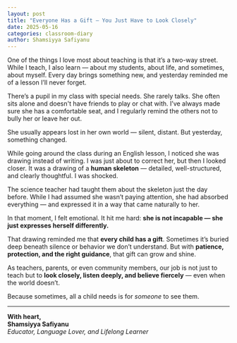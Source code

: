 ```yaml
---
layout: post
title: "Everyone Has a Gift — You Just Have to Look Closely"
date: 2025-05-16
categories: classroom-diary
author: Shamsiyya Safiyanu
---
```


One of the things I love most about teaching is that it’s a two-way street. While I teach, I also learn — about my students, about life, and sometimes, about myself. Every day brings something new, and yesterday reminded me of a lesson I’ll never forget.

There’s a pupil in my class with special needs. She rarely talks. She often sits alone and doesn't have friends to play or chat with. I’ve always made sure she has a comfortable seat, and I regularly remind the others not to bully her or leave her out.

She usually appears lost in her own world — silent, distant. But yesterday, something changed.

While going around the class during an English lesson, I noticed she was drawing instead of writing. I was just about to correct her, but then I looked closer. It was a drawing of a **human skeleton** — detailed, well-structured, and clearly thoughtful. I was shocked.

The science teacher had taught them about the skeleton just the day before. While I had assumed she wasn’t paying attention, she had absorbed everything — and expressed it in a way that came naturally to her.

In that moment, I felt emotional. It hit me hard: **she is not incapable — she just expresses herself differently.**

That drawing reminded me that **every child has a gift**. Sometimes it’s buried deep beneath silence or behavior we don’t understand. But with **patience, protection, and the right guidance**, that gift can grow and shine.

As teachers, parents, or even community members, our job is not just to teach but to **look closely, listen deeply, and believe fiercely** — even when the world doesn’t.

Because sometimes, all a child needs is for *someone* to see them.

---

**With heart,**  
**Shamsiyya Safiyanu**  
*Educator, Language Lover, and Lifelong Learner*
